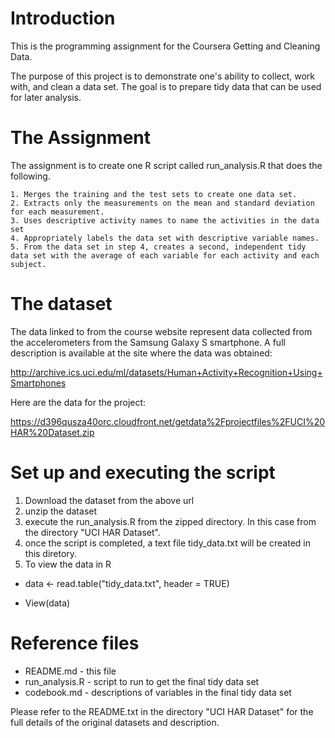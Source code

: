 # Introduction

This is the programming assignment for the Coursera Getting and Cleaning Data.

The purpose of this project is to demonstrate one's ability to collect, work with, and clean a data set. The goal is to prepare tidy data that can be used for later analysis. 

# The Assignment

The assignment is to create one R script called run_analysis.R that does the following. 

    1. Merges the training and the test sets to create one data set.
    2. Extracts only the measurements on the mean and standard deviation for each measurement. 
    3. Uses descriptive activity names to name the activities in the data set
    4. Appropriately labels the data set with descriptive variable names.
    5. From the data set in step 4, creates a second, independent tidy data set with the average of each variable for each activity and each subject.

# The dataset

The data linked to from the course website represent data collected from the accelerometers from the Samsung Galaxy S smartphone. A full description is available at the site where the data was obtained:

http://archive.ics.uci.edu/ml/datasets/Human+Activity+Recognition+Using+Smartphones

Here are the data for the project:

https://d396qusza40orc.cloudfront.net/getdata%2Fprojectfiles%2FUCI%20HAR%20Dataset.zip

# Set up and executing the script

1. Download the dataset from the above url
2. unzip the dataset
3. execute the run_analysis.R from the zipped directory. In this case from the directory "UCI HAR Dataset".
4. once the script is completed, a text file tidy_data.txt will be created in this diretory.
5. To view the data in R

* data <- read.table("tidy_data.txt", header = TRUE)

* View(data)

# Reference files

* README.md - this file
* run_analysis.R - script to run to get the final tidy data set
* codebook.md - descriptions of variables in the final tidy data set

Please refer to the README.txt in the directory "UCI HAR Dataset" for the full details of the original datasets and description.
